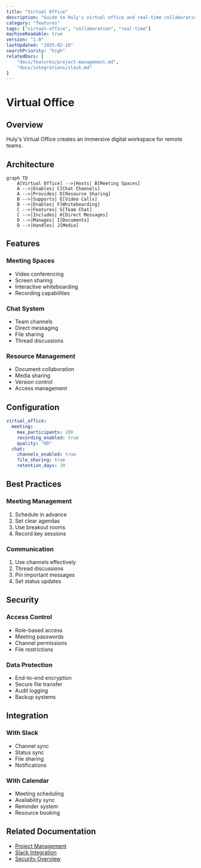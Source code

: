 ```yaml
---
title: "Virtual Office"
description: "Guide to Huly's virtual office and real-time collaboration features"
category: "features"
tags: ["virtual-office", "collaboration", "real-time"]
machineReadable: true
version: "1.0"
lastUpdated: "2025-02-16"
searchPriority: "high"
relatedDocs: [
    "docs/features/project-management.md",
    "docs/integrations/slack.md"
]
---
```


# Virtual Office

## Overview

Huly's Virtual Office creates an immersive digital workspace for remote teams.

## Architecture

```mermaid
graph TD
    A[Virtual Office] -->|Hosts| B[Meeting Spaces]
    A -->|Enables| C[Chat Channels]
    A -->|Provides| D[Resource Sharing]
    B -->|Supports| E[Video Calls]
    B -->|Enables| F[Whiteboarding]
    C -->|Features| G[Team Chat]
    C -->|Includes| H[Direct Messages]
    D -->|Manages| I[Documents]
    D -->|Handles| J[Media]
```

## Features

### Meeting Spaces
- Video conferencing
- Screen sharing
- Interactive whiteboarding
- Recording capabilities

### Chat System
- Team channels
- Direct messaging
- File sharing
- Thread discussions

### Resource Management
- Document collaboration
- Media sharing
- Version control
- Access management

## Configuration

```yaml
virtual_office:
  meeting:
    max_participants: 100
    recording_enabled: true
    quality: "HD"
  chat:
    channels_enabled: true
    file_sharing: true
    retention_days: 30
```

## Best Practices

### Meeting Management
1. Schedule in advance
2. Set clear agendas
3. Use breakout rooms
4. Record key sessions

### Communication
1. Use channels effectively
2. Thread discussions
3. Pin important messages
4. Set status updates

## Security

### Access Control
- Role-based access
- Meeting passwords
- Channel permissions
- File restrictions

### Data Protection
- End-to-end encryption
- Secure file transfer
- Audit logging
- Backup systems

## Integration

### With Slack
- Channel sync
- Status sync
- File sharing
- Notifications

### With Calendar
- Meeting scheduling
- Availability sync
- Reminder system
- Resource booking

## Related Documentation
- [Project Management](project-management.md)
- [Slack Integration](../integrations/slack.md)
- [Security Overview](../security/overview.md)
